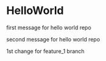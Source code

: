 # HelloWorld

first message for hello world repo

second message for hello world repo

1st change for feature_1 branch